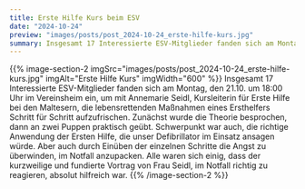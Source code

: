 ```yaml
---
title: Erste Hilfe Kurs beim ESV
date: "2024-10-24"
preview: "images/posts/post_2024-10-24_erste-hilfe-kurs.jpg"
summary: Insgesamt 17 Interessierte ESV-Mitglieder fanden sich am Montag, den 21.10. um 18:00 Uhr im Vereinsheim ein, um mit Annemarie Seidl, Kursleiterin für Erste Hilfe bei den Maltesern, die le...
---
```


{{% image-section-2 imgSrc="images/posts/post_2024-10-24_erste-hilfe-kurs.jpg" imgAlt="Erste Hilfe Kurs" imgWidth="600" %}}
Insgesamt 17 Interessierte ESV-Mitglieder fanden sich am Montag, den 21.10. um 18:00 Uhr im Vereinsheim ein, um mit Annemarie Seidl, Kursleiterin für Erste Hilfe bei den Maltesern, die lebensrettenden Maßnahmen eines Ersthelfers Schritt für Schritt aufzufrischen. Zunächst wurde die Theorie besprochen, dann an zwei Puppen praktisch geübt. Schwerpunkt war auch, die richtige Anwendung der Ersten Hilfe, die unser Defibrillator im Einsatz ansagen würde. Aber auch durch Einüben der einzelnen Schritte die Angst zu überwinden, im Notfall anzupacken. Alle waren sich einig, dass der kurzweilige und fundierte Vortrag von Frau Seidl, im Notfall richtig zu reagieren, absolut hilfreich war.
{{% /image-section-2 %}}
